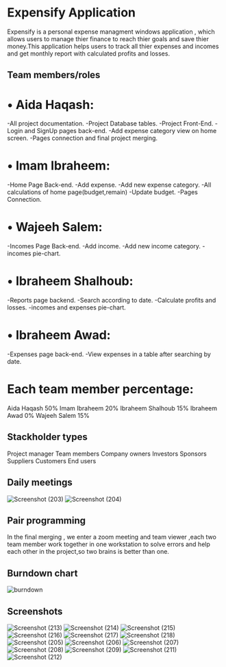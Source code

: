 # Expensify Application

Expensify is a personal expense managment windows application , which allows users to manage thier finance to reach thier goals and save thier money.This application helps users to track all thier expenses and incomes and get monthly report with calculated profits and losses.


## Team members/roles

# • Aida Haqash:
-All project documentation.
-Project Database tables.
-Project Front-End.
-Login and SignUp pages back-end.
-Add expense category view on home screen.
-Pages connection and final project merging.
# • Imam Ibraheem:
 -Home Page Back-end.
 -Add expense.
 -Add new expense category.
 -All calculations of home page(budget,remain)
 -Update budget.
 -Pages Connection.
# • Wajeeh Salem:
 -Incomes Page Back-end.
 -Add income.
 -Add new income category.
 -incomes pie-chart.
# • Ibraheem Shalhoub:
-Reports page backend.
-Search according to date.
-Calculate profits and losses.
-incomes and expenses pie-chart.
# • Ibraheem Awad: 
-Expenses page back-end.
-View expenses in a table after searching by date.
# Each team member percentage:
Aida Haqash 50%
Imam Ibraheem 20%
Ibraheem Shalhoub 15%
Ibraheem Awad 0%
Wajeeh Salem 15%

## Stackholder types
Project manager
Team members
Company owners
Investors
Sponsors
Suppliers
Customers
End users

## Daily meetings
![Screenshot (203)](https://user-images.githubusercontent.com/41109025/167918129-09f751c5-7fea-4afc-8571-606ff1668bc3.png)
![Screenshot (204)](https://user-images.githubusercontent.com/41109025/167918173-c5dcbcfc-0c64-4488-8bd4-9efa11bfb793.png)

## Pair programming 
In the final merging , we enter a zoom meeting and team viewer ,each two team member work together in one workstation to solve errors and help each other in the project,so two brains is better than one.

## Burndown chart
![burndown](https://user-images.githubusercontent.com/41109025/167921953-9a7c8156-f4b1-41cf-9d0d-7d2db6b533b6.jpg)

## Screenshots
![Screenshot (213)](https://user-images.githubusercontent.com/41109025/167924357-7d0cfd9d-7515-40df-8e66-18a6117ac82c.png)
![Screenshot (214)](https://user-images.githubusercontent.com/41109025/167924379-401c5cf0-7513-4cc4-b7f4-2bd091a94b41.png)
![Screenshot (215)](https://user-images.githubusercontent.com/41109025/167924405-f2492a87-0514-47ce-9a9a-983a56975bad.png)
![Screenshot (216)](https://user-images.githubusercontent.com/41109025/167924420-dc9c35a7-8933-4ba0-9e06-3bee8402ee12.png)
![Screenshot (217)](https://user-images.githubusercontent.com/41109025/167924426-b20e48ff-d2e5-4cde-ae01-8b57c8a3a013.png)
![Screenshot (218)](https://user-images.githubusercontent.com/41109025/167924433-603340e0-b659-4187-ad76-a8c069c2ffe6.png)
![Screenshot (205)](https://user-images.githubusercontent.com/41109025/167924448-da3a4231-dc27-4a89-a44a-00862395731d.png)
![Screenshot (206)](https://user-images.githubusercontent.com/41109025/167924458-a107eacd-7217-44d8-8d5d-669df10d3c48.png)
![Screenshot (207)](https://user-images.githubusercontent.com/41109025/167924470-7f4ab8a9-1107-4f74-ad9e-9d7879af0859.png)
![Screenshot (208)](https://user-images.githubusercontent.com/41109025/167924491-f4603356-6cfa-4e47-b479-f65e26d54fb9.png)
![Screenshot (209)](https://user-images.githubusercontent.com/41109025/167924508-1e1aae8f-3b61-4cc8-aac8-8defd05eae5f.png)
![Screenshot (211)](https://user-images.githubusercontent.com/41109025/167924528-54e317d2-e5ed-4ecb-9457-26dbefeb2771.png)
![Screenshot (212)](https://user-images.githubusercontent.com/41109025/167924554-cd843fed-e786-4105-b59b-05ef6499f84d.png)


